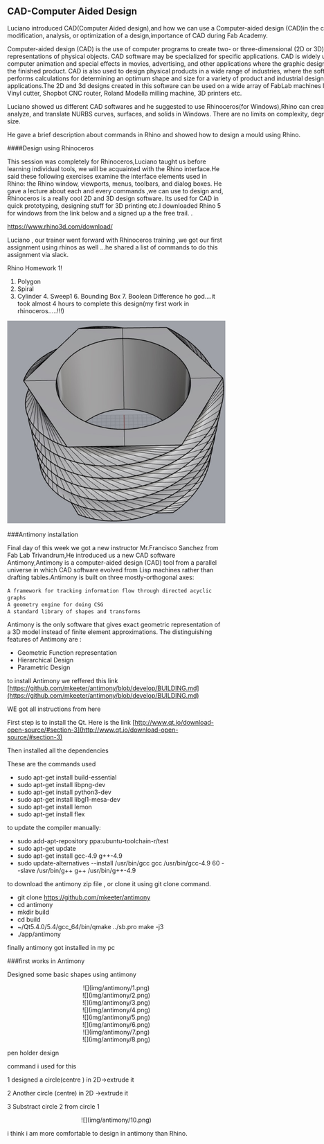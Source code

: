 ## CAD-Computer Aided Design
<div style ="width:800px;">
                             
Luciano introduced CAD(Computer Aided design),and how we can use a Computer-aided design (CAD)in the creation, modification, analysis, or optimization of a design,importance of CAD during Fab Academy.

Computer-aided design (CAD) is the use of computer programs to create two- or three-dimensional (2D or 3D) graphical representations of physical objects. CAD software may be specialized for specific applications. CAD is widely used for computer animation and special effects in movies, advertising, and other applications where the graphic design itself is the finished product. CAD is also used to design physical products in a wide range of industries, where the software performs calculations for determining an optimum shape and size for a variety of product and industrial design applications.The 2D and 3d designs created in this software can be used on a wide array of FabLab machines like from Vinyl cutter, Shopbot CNC router, Roland Modella milling machine, 3D printers etc. 

Luciano showed us different CAD softwares and he suggested to use Rhinoceros(for Windows),Rhino can create, edit, analyze, and translate NURBS curves, surfaces, and solids in Windows. There are no limits on complexity, degree, or size.

He gave a brief description about commands in Rhino and showed how to design a mould using Rhino.
</div>


####Design using Rhinoceros

This session  was completely for Rhinoceros,Luciano taught us before learning individual tools, we will be acquainted with the Rhino interface.He said these following exercises examine the interface elements used in Rhino: the Rhino window, viewports, menus, toolbars, and dialog boxes.  He gave a lecture about each and every commands ,we can  use to design and,  Rhinoceros is a really cool 2D and 3D design software. Its used for CAD in quick prototyping, designing stuff for 3D printing etc.I downloaded Rhino 5 for windows from the link below and a signed up a the free trail. .

https://www.rhino3d.com/download/



Luciano , our trainer went forward with Rhinoceros training ,we got our first assignment using rhinos as well ...he shared a list of commands to do this assignment via slack.

Rhino Homework 1!
1. Polygon
2. Spiral
3. Cylinder
​4. Sweep1
​6. Bounding Box
​7. Boolean Difference
ho god....it took almost 4 hours to complete this design(my first work in rhinoceros.....!!!)

![](img/rhino.png)

  
###Antimony installation  

Final day of this week we got a new instructor Mr.Francisco Sanchez from Fab Lab Trivandrum,He introduced us a new CAD software Antimony,Antimony is a computer-aided design (CAD) tool from a parallel universe in which CAD software evolved from Lisp machines rather than drafting tables.Antimony is built on three mostly-orthogonal axes:

    A framework for tracking information flow through directed acyclic graphs
    A geometry engine for doing CSG
    A standard library of shapes and transforms

Antimony is the only software that gives exact geometric representation of a 3D model instead of finite element approximations. The distinguishing features of Antimony are :

   * Geometric Function representation
   * Hierarchical Design
   * Parametric Design
   
to install Antimony we reffered  this link [https://github.com/mkeeter/antimony/blob/develop/BUILDING.md](https://github.com/mkeeter/antimony/blob/develop/BUILDING.md)

WE got all  instructions from here

 First step is to install the Qt. Here is the link [http://www.qt.io/download-open-source/#section-3](http://www.qt.io/download-open-source/#section-3)

Then installed  all the dependencies

These are the commands used

* sudo apt-get install build-essential
* sudo apt-get install libpng-dev
* sudo apt-get install python3-dev
* sudo apt-get install libgl1-mesa-dev
* sudo apt-get install lemon
* sudo apt-get install flex

to update the compiler manually:

* sudo add-apt-repository ppa:ubuntu-toolchain-r/test
* sudo apt-get update
* sudo apt-get install gcc-4.9 g++-4.9
* sudo update-alternatives --install /usr/bin/gcc gcc /usr/bin/gcc-4.9 60 --slave /usr/bin/g++ g++ /usr/bin/g++-4.9

 to download the antimony zip file , or clone it using git clone command.

* git clone https://github.com/mkeeter/antimony
* cd antimony
* mkdir build
* cd build
* ~/Qt5.4.0/5.4/gcc_64/bin/qmake ../sb.pro make -j3
* ./app/antimony

finally antimony got installed in my pc

###first works in Antimony

Designed some basic shapes using antimony
<center>![](img/antimony/1.png)</center>

    
<center>![](img/antimony/2.png)</center>

<center>![](img/antimony/3.png)</center>

<center>![](img/antimony/4.png)</center>

<center>![](img/antimony/5.png)</center>

<center>![](img/antimony/6.png)</center>

<center>![](img/antimony/7.png)</center>

<center>![](img/antimony/8.png)</center>

pen holder design

command i used for this

1 designed a circle(centre ) in 2D->extrude it 

2 Another circle (centre) in 2D ->extrude it

3 Substract circle 2 from circle 1
<center>![](img/antimony/10.png)</center>

i think i am more comfortable to design in  antimony than Rhino.



